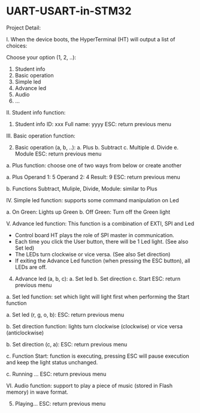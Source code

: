 # UART-USART-in-STM32
Project Detail:

I. When the device boots, the HyperTerminal (HT) will output a list of choices:

Choose your option (1, 2, ..):
1. Student info
2. Basic operation
3. Simple led
4. Advance led
5. Audio
6. ...

II. Student info function:

1. Student info
ID: xxx
Full name: yyyy
ESC: return previous menu

III. Basic operation function:

2. Basic operation (a, b, ..):
a. Plus
b. Subtract
c. Multiple
d. Divide
e. Module
ESC: return previous menu

a. Plus function: choose one of two ways from below or create another

a. Plus
Operand 1: 5
Operand 2: 4
Result: 9
ESC: return previous menu

b. Functions Subtract, Muliple, Divide, Module: similar to Plus

IV. Simple led function: supports some command manipulation on Led

a. On Green: Lights up Green
b. Off Green: Turn off the Green light

V. Advance led function: This function is a combination of EXTI, SPI and Led

+ Control board HT plays the role of SPI master in communication.
+ Each time you click the User button, there will be 1 Led light. (See also Set led)
+ The LEDs turn clockwise or vice versa. (See also Set direction)
+ If exiting the Advance Led function (when pressing the ESC button), all LEDs are off.

4. Advance led (a, b, c):
a. Set led
b. Set direction
c. Start
ESC: return previous menu

a. Set led function: set which light will light first when performing the Start function

a. Set led (r, g, o, b):
ESC: return previous menu

b. Set direction function: lights turn clockwise (clockwise) or vice versa (anticlockwise)

b. Set direction (c, a):
ESC: return previous menu

c. Function Start: function is executing, pressing ESC will pause execution and keep the light status unchanged.

c. Running ...
ESC: return previous menu

VI. Audio function: support to play a piece of music (stored in Flash memory) in wave format.

5. Playing…
ESC: return previous menu 
